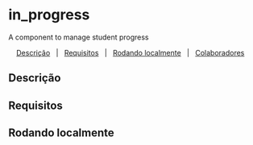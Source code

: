 # in_progress

A component to manage student progress

&nbsp;&nbsp;&nbsp; [Descrição](#descricao)&nbsp;&nbsp;&nbsp;|&nbsp;&nbsp;&nbsp;[Requisitos](#requisitos)&nbsp;&nbsp;&nbsp;|&nbsp;&nbsp;&nbsp;[Rodando localmente](#local)&nbsp;&nbsp;&nbsp;|&nbsp;&nbsp;&nbsp;[Colaboradores](#colaboradores)&nbsp;&nbsp;&nbsp;

## Descrição <a name="#descricao"></a>

## Requisitos <a name="#requisitos"></a>

## Rodando localmente <a name="#local"></a>